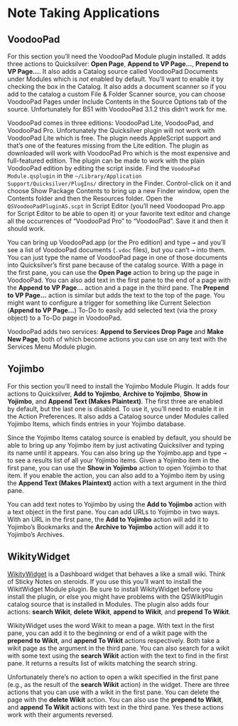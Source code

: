 # Note Taking Applications

## VoodooPad

For this section you’ll need the VoodooPad Module plugin installed. It adds three actions to Quicksilver: **Open Page**, **Append to VP Page…**, **Prepend to VP Page…**. It also adds a Catalog source called VoodooPad Documents under Modules which is *not* enabled by default. You’ll want to enable it by checking the box in the Catalog. It also adds a document scanner so if you add to the catalog a custom File & Folder Scanner source, you can choose VoodooPad Pages under Include Contents in the Source Options tab of the source. Unfortunately for B51 with VoodooPad 3.1.2 this didn’t work for me.

VoodooPad comes in three editions: VoodooPad Lite, VoodooPad, and VoodooPad Pro. Unfortunately the Quicksilver plugin will not work with VoodooPad Lite which is free. The plugin needs AppleScript support and that’s one of the features missing from the Lite edition. The plugin as downloaded will work with VoodooPad Pro which is the most expensive and full-featured edition. The plugin can be made to work with the plain VoodooPad edition by editing the script inside. Find the `VoodooPad Module.qsplugin` in the `~/Library/Application Support/Quicksilver/PlugIns/` directory in the Finder. Control-click on it and choose Show Package Contents to bring up a new Finder window, open the Contents folder and then the Resources folder. Open the `QSVoodooPadPluginAS.scpt` in Script Editor (you’ll need Voodoopad Pro.app for Script Editor to be able to open it) or your favorite text editor and change all the occurrences of “VoodooPad Pro” to “VoodooPad”. Save it and then it should work. 

You can bring up VoodooPad.app (or the Pro edition) and type <kbd>→</kbd> and you’ll see a list of VoodooPad documents (`.vdoc` files), but you can’t <kbd>→</kbd> into them. You can just type the name of VoodooPad page in one of those documents into Quicksilver’s first pane because of the catalog source. With a page in the first pane, you can use the **Open Page** action to bring up the page in VoodooPad. You can also add text in the first pane to the end of a page with the **Append to VP Page…** action and a page in the third pane. The **Prepend to VP Page…** action is similar but adds the text to the top of the page. You might want to configure a trigger for something like Current Selection (**Append to VP Page…**) To-Do to easily add selected text (via the proxy object) to a To-Do page in VoodooPad.

VoodooPad adds two services: **Append to Services Drop Page** and **Make New Page**, both of which become actions you can use on any text with the Services Menu Module plugin.

## Yojimbo

For this section you’ll need to install the Yojimbo Module Plugin. It adds four actions to Quicksilver, **Add to Yojimbo**,  **Archive to Yojimbo**, **Show in Yojimbo**, and **Append Text (Makes Plaintext)**. The first three are enabled by default, but the last one is disabled. To use it, you’ll need to enable it in the Action Preferences. It also adds a Catalog source under Modules called Yojimbo Items, which finds entries in your Yojimbo database.

Since the Yojimbo Items catalog source is enabled by default, you should be able to bring up any Yojimbo item by just activating Quicksilver and typing its name until it appears. You can also bring up the Yojimbo.app and type <kbd>→</kbd> to see a results list of all your  Yojimbo items. Given a Yojimbo item in the first pane, you can use the **Show in Yojimbo** action to open Yojimbo to that item. If you enable the action, you can also add to a Yojimbo item by using the **Append Text (Makes Plaintext)** action with a text argument in the third pane.

You can add text notes to Yojimbo by using the **Add to Yojimbo** action with a text object in the first pane. You can add URLs to Yojimbo in two ways. With an URL in the first pane, the **Add to Yojimbo** action will add it to Yojimbo’s Bookmarks and the **Archive to Yojimbo** action will add it to Yojimbo’s Archives.

## WikityWidget

[WikityWidget](http://inkspotting.com/wikity/) is a Dashboard widget that behaves a like a small wiki. Think of Sticky Notes on steroids. If you use this you’ll want to install the WikitWidget Module plugin. Be sure to install WikityWidget before you install the plugin, or else you might have problems with the QSWikitPlugin catalog source that is installed in Modules. The plugin also adds four actions: **search Wikit**, **delete Wikit**, **append to Wikit**, and **prepend To Wikit**.

WikityWidget uses the word Wikit to mean a page. With text in the first pane, you can add it to the beginning or end of a wikit page with the **prepend to Wikit**, and **append To Wikit** actions respectively. Both take a wikit page as the argument in the third pane. You can also search for a wikit with some text using the **search Wikit** action with the text to find in the first pane. It returns a results list of wikits matching the search string. 

Unfortunately there’s no action to open a wikit specified in the first pane (e.g., as the result of the **search Wikit** action) in the widget. There are three actions that you can use with a wikit in the first pane. You can delete the page with the **delete Wikit** action. You can also use the **prepend to Wikit**, and **append To Wikit** actions with text in the third pane. Yes these actions work with their arguments reversed.
